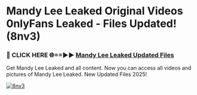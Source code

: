 # Mandy Lee Leaked Original Videos 0nlyFans Leaked - Files Updated! (8nv3)

<h3>🔴 CLICK HERE 🌐==►► <a href="https://tinyurl.com/ms9xzufz" rel="nofollow">Mandy Lee Leaked Updated Files</a></h3>

Get Mandy Lee Leaked and all content. Now you can access all videos and pictures of Mandy Lee Leaked. New Updated Files 2025!

[![8nv3](https://i.imgur.com/PQ7UWWw.gif)](https://tinyurl.com/ms9xzufz)
